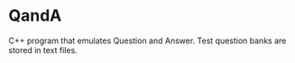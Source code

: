 # QandA
C++ program that emulates Question and Answer. Test question banks are stored in text files.
